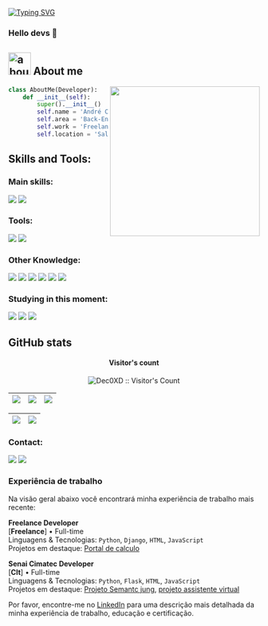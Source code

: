   [![Typing SVG](https://readme-typing-svg.herokuapp.com/?color=00bfbf&size=35&center=true&vCenter=true&width=1000&lines=Welcome+To+My+Profile)](https://git.io/typing-svg)

   
  ### Hello devs 👋


## <img width="45" alt="about" src="https://raw.github.com/elizarov/elizarov/master/about.png"> About me

<img align="right" width="300" src="https://i2.wp.com/allhtaccess.info/wp-content/uploads/2018/03/programming.gif?fit=1281%2C716&ssl=1" />

```py
class AboutMe(Developer):
    def __init__(self):
        super().__init__()
        self.name = 'André Coêlho'
        self.area = 'Back-End'
        self.work = 'Freelance'
        self.location = 'Salvador, BA'
```

## **Skills and Tools:**  

 
 ### Main skills:
  <div>
<img src="https://img.shields.io/badge/Python-3776AB?style=for-the-badge&logo=python&logoColor=white" />
<img src="https://img.shields.io/badge/Django-092E20?style=for-the-badge&logo=django&logoColor=white" />
  </div>
 
### Tools:
  <div>
<img src="https://img.shields.io/badge/Git-E34F26?style=for-the-badge&logo=git&logoColor=white" />
<img src="https://img.shields.io/badge/Windows-017AD7?style=for-the-badge&logo=windows&logoColor=white" />
    </div>

### Other Knowledge:
  <div>
<img src="https://img.shields.io/badge/.NET-5C2D91?style=for-the-badge&logo=.net&logoColor=white" />
<img src="https://img.shields.io/badge/C%23-239120?style=for-the-badge&logo=c-sharp&logoColor=white" />
<img src="https://img.shields.io/badge/C%2B%2B-00599C?style=for-the-badge&logo=c%2B%2B&logoColor=white" />
<img src="https://img.shields.io/badge/HTML5-E34F26?style=for-the-badge&logo=html5&logoColor=white" />
<img src="https://img.shields.io/badge/CSS3-1572B6?style=for-the-badge&logo=css3&logoColor=white" />
<img src="https://img.shields.io/badge/JavaScript-F7DF1E?style=for-the-badge&logo=javascript&logoColor=black" />
    </div>

  
### Studying in this moment:
  <div>
<img src="https://img.shields.io/badge/Python-3776AB?style=for-the-badge&logo=python&logoColor=white" />
<img src="https://img.shields.io/badge/Django-092E20?style=for-the-badge&logo=django&logoColor=white" />
<img src="https://img.shields.io/badge/Java-ED8B00?style=for-the-badge&logo=java&logoColor=white" />
  </div>

## **GitHub stats** 

<h4 align="center">Visitor's count</h4>
<p align="center"><img src="https://profile-counter.glitch.me/{Dec0XD}/count.svg" alt="Dec0XD :: Visitor's Count" /></p>

| ![](http://github-profile-summary-cards.vercel.app/api/cards/stats?username=Dec0XD&theme=nord_dark) | ![](http://github-profile-summary-cards.vercel.app/api/cards/repos-per-language?username=Dec0XD&hide=Html&theme=nord_dark) | ![](http://github-profile-summary-cards.vercel.app/api/cards/most-commit-language?username=Dec0XD&theme=nord_dark) |
| :-: | :-: | :-: |

| ![](http://github-profile-summary-cards.vercel.app/api/cards/profile-details?username=Dec0XD&theme=nord_dark) | ![](https://github-readme-streak-stats.herokuapp.com/?user=Dec0XD&hide_border=true&date_format=M%20j%5B%2C%20Y%5D&background=2D3742&stroke=2D3742&ring=6bbbca&fire=6bbbca&currStreakNum=fff&sideNums=6bbbca&currStreakLabel=6bbbca&sideLabels=fff&dates=fff) |
| :-: | :-: |

### Contact:
  <div> 
  <a href="https://instagram.com/coelhoandrelucas" target="_blank"><img src="https://img.shields.io/badge/-Instagram-%23E4405F?style=for-the-badge&logo=instagram&logoColor=white" target="_blank"></a>
  <a href="https://www.linkedin.com/in/andré-lucas-coêlho-b55b0622a/" target="_blank"><img src="https://img.shields.io/badge/-LinkedIn-%230077B5?style=for-the-badge&logo=linkedin&logoColor=white" target="_blank"></a>
  <a href="https://api.whatsapp.com/send?phone=5571989530872" target="_blank"><img src="https://img.shields.io/badge/WhatsApp-25D366?style=for-the-badge&logo=whatsapp&logoColor=white" alt=""></a>
  <a href="mailto:andrelucascoelho281@gmail.com" target="_blank"><img src="https://img.shields.io/badge/Gmail-D14836?style=for-the-badge&logo=gmail&logoColor=white" alt=""></a>
</div> 

### Experiência de trabalho
Na visão geral abaixo você encontrará minha experiência de trabalho mais recente:

**Freelance Developer** \
[**Freelance**] • Full-time \
Linguagens & Tecnologias: `Python`, `Django`, `HTML`, `JavaScript`\
Projetos em destaque: [Portal de calculo](https://github.com/Dec0XD/1projeto)
<br/>

**Senai Cimatec Developer** \
[**Clt**] • Full-time \
Linguagens & Tecnologias: `Python`, `Flask`, `HTML`, `JavaScript`\
Projetos em destaque: [Projeto Semantc jung](https://github.com/Dec0XD/1projeto), [projeto assistente virtual](https://github.com/Dec0XD/1projeto)
<br/>


Por favor, encontre-me no [LinkedIn](https://www.linkedin.com/in/andré-lucas-coêlho-b55b0622a/) para uma descrição mais detalhada da minha experiência de trabalho, educação e certificação.
